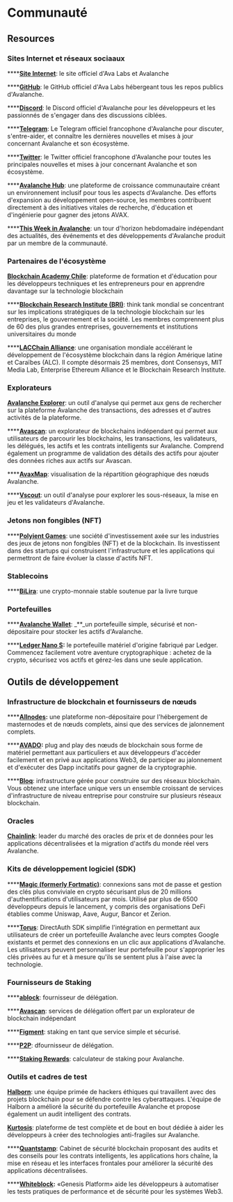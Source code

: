 # Communauté

## Resources

### Sites Internet et réseaux sociaaux

\*\*\*\*[**Site Internet**](https://fr.avalabs.org/): le site officiel d'Ava Labs et Avalanche

\*\*\*\*[**GitHub**](https://github.com/ava-labs): le GitHub officiel d'Ava Labs hébergeant tous les repos publics d'Avalanche.

\*\*\*\*[**Discord**](https://chat.avax.network): le Discord officiel d'Avalanche pour les développeurs et les passionnés de s'engager dans des discussions ciblées.

\*\*\*\*[**Telegram**](https://t.me/Avalanche_fr): Le Telegram officiel francophone d'Avalanche pour discuter, s'entre-aider, et connaître les dernières nouvelles et mises à jour concernant Avalanche et son écosystème.

\*\*\*\*[**Twitter**](https://twitter.com/avalanche_fr): le Twitter officiel francophone d'Avalanche pour toutes les principales nouvelles et mises à jour concernant Avalanche et son écosystème.

\*\*\*\*[**Avalanche Hub**](https://community.avax.network/accounts/login/?next=/): une plateforme de croissance communautaire créant un environnement inclusif pour tous les aspects d'Avalanche. Des efforts d'expansion au développement open-source, les membres contribuent directement à des initiatives vitales de recherche, d'éducation et d'ingénierie pour gagner des jetons AVAX.

\*\*\*\*[**This Week in Avalanche**](https://weavax.substack.com/): un tour d'horizon hebdomadaire indépendant des actualités, des événements et des développements d'Avalanche produit par un membre de la communauté.

### Partenaires de l'écosystème

[**Blockchain Academy Chile**](https://www.blockchainacademy.cl/): plateforme de formation et d'éducation pour les développeurs techniques et les entrepreneurs pour en apprendre davantage sur la technologie blockchain

\*\*\*\*[**Blockchain Research Institute \(BRI\)**](https://www.blockchainresearchinstitute.org/): think tank mondial se concentrant sur les implications stratégiques de la technologie blockchain sur les entreprises, le gouvernement et la société. Les membres comprennent plus de 60 des plus grandes entreprises, gouvernements et institutions universitaires du monde

\*\*\*\*[**LACChain Alliance**](https://www.lacchain.net/home#/alliance): une organisation mondiale accélérant le développement de l'écosystème blockchain dans la région Amérique latine et Caraïbes \(ALC\). Il compte désormais 25 membres, dont Consensys, MIT Media Lab, Enterprise Ethereum Alliance et le Blockchain Research Institute.

### Explorateurs

[**Avalanche Explorer**](https://explorer.avax.network): un outil d'analyse qui permet aux gens de rechercher sur la plateforme Avalanche des transactions, des adresses et d'autres activités de la plateforme.

\*\*\*\*[**Avascan**](https://github.com/ava-labs/avalanche-docs/tree/89302c9e1b7c85aa15b75e5cabc5bb26ca861a68/apprendre/www.avascan.info): un explorateur de blockchains indépendant qui permet aux utilisateurs de parcourir les blockchains, les transactions, les validateurs, les délégués, les actifs et les contrats intelligents sur Avalanche. Comprend également un programme de validation des détails des actifs pour ajouter des données riches aux actifs sur Avascan.

\*\*\*\*[**AvaxMap**](https://avaxmap.com/): visualisation de la répartition géographique des nœuds Avalanche.

\*\*\*\*[**Vscout**](https://vscout.io): un outil d'analyse pour explorer les sous-réseaux, la mise en jeu et les validateurs d'Avalanche.

### Jetons non fongibles \(NFT\)

\*\*\*\*[**Polyient Games**](https://www.polyient.games): une société d'investissement axée sur les industries des jeux de jetons non fongibles \(NFT\) et de la blockchain. Ils investissent dans des startups qui construisent l'infrastructure et les applications qui permettront de faire évoluer la classe d'actifs NFT.

### Stablecoins

\*\*\*\*[**BiLira**](https://www.bilira.co): une crypto-monnaie stable soutenue par la livre turque

### Portefeuilles

\*\*\*\*[**Avalanche Wallet**](https://wallet.avax.network): _\*\*_un portefeuille simple, sécurisé et non-dépositaire pour stocker les actifs d'Avalanche.

\*\*\*\*[**Ledger Nano S**](https://shop.ledger.com/products/ledger-nano-s)**:** le portefeuille matériel d'origine fabriqué par Ledger. Commencez facilement votre aventure cryptographique : achetez de la crypto, sécurisez vos actifs et gérez-les dans une seule application.

## Outils de développement

### Infrastructure de blockchain et fournisseurs de nœuds

\*\*\*\*[**Allnodes**](https://www.allnodes.com)**:** une plateforme non-dépositaire pour l'hébergement de masternodes et de nœuds complets, ainsi que des services de jalonnement complets.

\*\*\*\*[**AVADO**](https://ava.do/)**:** plug and play des nœuds de blockchain sous forme de matériel permettant aux particuliers et aux développeurs d'accéder facilement et en privé aux applications Web3, de participer au jalonnement et d'exécuter des Dapp incitatifs pour gagner de la cryptographie.

\*\*\*\*[**Bloq**](https://www.bloq.com): infrastructure gérée pour construire sur des réseaux blockchain. Vous obtenez une interface unique vers un ensemble croissant de services d'infrastructure de niveau entreprise pour construire sur plusieurs réseaux blockchain.

### Oracles

[**Chainlink**](https://chain.link/): leader du marché des oracles de prix et de données pour les applications décentralisées et la migration d'actifs du monde réel vers Avalanche.

### Kits de développement logiciel \(SDK\)

\*\*\*\*[**Magic \(formerly Fortmatic\)**](https://magic.link/): connexions sans mot de passe et gestion des clés plus conviviale en crypto sécurisant plus de 20 millions d'authentifications d'utilisateurs par mois. Utilisé par plus de 6500 développeurs depuis le lancement, y compris des organisations DeFi établies comme Uniswap, Aave, Augur, Bancor et Zerion.

\*\*\*\*[**Torus**](https://tor.us/): DirectAuth SDK simplifie l'intégration en permettant aux utilisateurs de créer un portefeuille Avalanche avec leurs comptes Google existants et permet des connexions en un clic aux applications d'Avalanche. Les utilisateurs peuvent personnaliser leur portefeuille pour s'approprier les clés privées au fur et à mesure qu'ils se sentent plus à l'aise avec la technologie.

### Fournisseurs de Staking

\*\*\*\*[**ablock**](https://ablock.io/avalanche): fournisseur de délégation.

\*\*\*\*[**Avascan**](https://blog.avascan.info/2020-10-14-avascan-validators-october-2020.html): services de délégation offert par un explorateur de blockchain indépendant

\*\*\*\*[**Figment**](https://figment.io/): staking en tant que service simple et sécurisé.

\*\*\*\*[**P2P**](https://p2p.org/avalanche): dfournisseur de délégation.

\*\*\*\*[**Staking Rewards**](https://www.stakingrewards.com/earn/avalanche): calculateur de staking pour Avalanche.

### Outils et cadres de test

[**Halborn**](https://halborn.com/): une équipe primée de hackers éthiques qui travaillent avec des projets blockchain pour se défendre contre les cyberattaques. L'équipe de Halborn a amélioré la sécurité du portefeuille Avalanche et propose également un audit intelligent des contrats.

[**Kurtosis**](https://github.com/ava-labs/avalanche-docs/tree/89302c9e1b7c85aa15b75e5cabc5bb26ca861a68/apprendre/www.kurtosistech.com): plateforme de test complète et de bout en bout dédiée à aider les développeurs à créer des technologies anti-fragiles sur Avalanche.

\*\*\*\*[**Quantstamp**](https://quantstamp.com/): Cabinet de sécurité blockchain proposant des audits et des conseils pour les contrats intelligents, les applications hors chaîne, la mise en réseau et les interfaces frontales pour améliorer la sécurité des applications décentralisées.

\*\*\*\*[**Whiteblock**](https://whiteblock.io/)**:** «Genesis Platform» aide les développeurs à automatiser les tests pratiques de performance et de sécurité pour les systèmes Web3.

